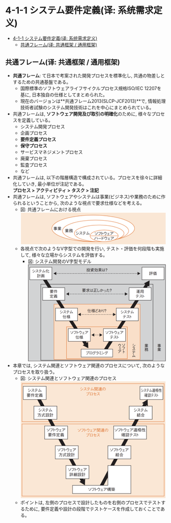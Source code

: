 # 4-1-1 システム要件定義(译: 系统需求定义)

- [4-1-1 システム要件定義(译: 系统需求定义)](#4-1-1-システム要件定義译-系统需求定义)
  - [共通フレーム(译: 共通框架 / 通用框架)](#共通フレーム译-共通框架--通用框架)

## 共通フレーム(译: 共通框架 / 通用框架)

- **共通フレーム**: て日本で考案された開発プロセスを標準化し, 共通の物差しとするための共通基盤である。
  - 国際標準のソフトウェアライフサイクルプロセス規格ISO/IEC 12207を基に, 日本独自の仕様としてまとめられた。
  - 現在のバージョンは**共通フレーム2013(SLCP-JCF2013)**で, 情報処理技術者試験のシステム開発技術はこれを中心にまとめられている。
- 共通フレームは, **ソフトウェア開発及び取引の明確化**のために, 様々なプロセスを定義している。
  - システム開発プロセス
  - 企画プロセス
  - **要件定義プロセス**
  - **保守プロセス**
  - サービスマネジメントプロセス
  - 廃棄プロセス
  - 監査プロセス
  - など
- 共通フレームは, 以下の階層構造で構成されている。プロセスを徐々に詳細化していき, 最小単位が注記である。<br>**プロセス > アクティビティ > タスク > 注記**
- 共通フレームは, ソフトウェアやシステムは事業(ビジネス)や業務のために作られるということから, 次のような視点で要求仕様などを考える。
  - 図: 共通フレームにおける視点<br><img src="./images/4-1-1/共通フレームにおける視点.png" width = "500" alt="共通フレームにおける視点"/>
  - 各視点で次のようなV字型での開発を行い, テスト・評価を何段階も実施して, 様々な立場からシステムを評価する。
    - 図: システム開発のV字型モデル<br><img src="./images/4-1-1/システム開発のV字型モデル.png" width = "500" alt="システム開発のV字型モデル"/>
- 本章では, システム関連とソフトウェア関連のプロセスについて, 次のようなプロセスを取り扱う。
  - 図: システム関連とソフトウェア関連のプロセス<br><img src="./images/4-1-1/システム関連とソフトウェア関連のプロセス.png" width = "500" alt="システム関連とソフトウェア関連のプロセス"/>
  - ポイントは, 左側のプロセスで設計したものを右側のプロセスでテストするために, 要件定義や設計の段階でテストケースを作成しておくことである。
